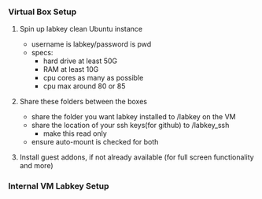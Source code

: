### Virtual Box Setup
1. Spin up labkey clean Ubuntu instance 
    * username is labkey/password is pwd
    * specs:
        * hard drive at least 50G
        * RAM at least 10G
        * cpu cores as many as possible
        * cpu max around 80 or 85
        
2. Share these folders between the boxes
    * share the folder you want labkey installed to /labkey on the VM
    * share the location of your ssh keys(for github) to /labkey_ssh
        * make this read only
    *  ensure auto-mount is checked for both

3. Install guest addons, if not already available (for full screen functionality and more)

### Internal VM Labkey Setup
